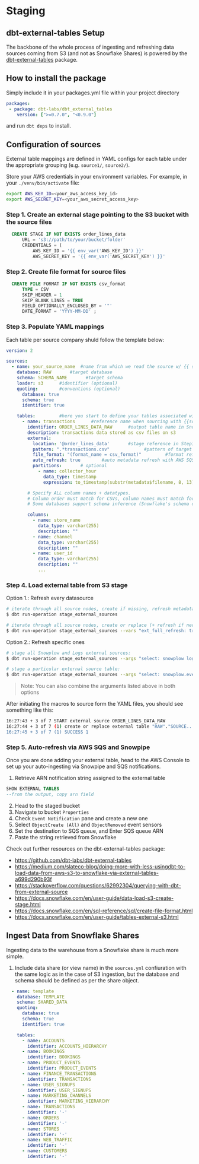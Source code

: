 # Staging

## dbt-external-tables Setup

The backbone of the whole process of ingesting and refreshing data sources coming from S3 (and not as Snowflake Shares) is powered by the [dbt-external-tables](https://github.com/dbt-labs/dbt-external-tables) package.

## How to install the package

Simply include it in your packages.yml file within your project directory

```yml
packages:
 - package: dbt-labs/dbt_external_tables
    version: [">=0.7.0", "<0.9.0"]
```
and run `dbt deps` to install.

## Configuration of sources

External table mappings are defined in YAML configs for each table under the appropriate grouping (e.g. `source1/`, `source2/`).

Store your AWS credentials in your environment variables. For example, in your `./venv/bin/activate` file:

```bash
export AWS_KEY_ID=<your_aws_access_key_id>
export AWS_SECRET_KEY=<your_aws_secret_access_key>
```

### Step 1. Create an external stage pointing to the S3 bucket with the source files

```sql
  CREATE STAGE IF NOT EXISTS order_lines_data
      URL = 's3://path/to/your/bucket/folder'
      CREDENTIALS = (
          AWS_KEY_ID = '{{ env_var('AWS_KEY_ID') }}'
          AWS_SECRET_KEY = '{{ env_var('AWS_SECRET_KEY') }}'
```
### Step 2. Create file format for source files

```sql
  CREATE FILE FORMAT IF NOT EXISTS csv_format
      TYPE = CSV
      SKIP_HEADER = 1
      SKIP_BLANK_LINES = TRUE
      FIELD_OPTIONALLY_ENCLOSED_BY = '"'
      DATE_FORMAT = 'YYYY-MM-DD' ;
```
### Step 3. Populate YAML mappings

Each table per source company shuld follow the template below:

```yml
version: 2

sources:
  - name: your_source_name  #name from which we read the source w/ {{ source('your_name_source', xxx) }}
    database: RAW       #target database
    schema: SCHEMA_NAME       #target schema
    loader: s3      #identifier (optional)
    quoting:        #conventions (optional)
      database: true
      schema: true
      identifier: true

    tables:         #here you start to define your tables associated with the source
      - name: transactions      #reference name when sourcing with {{source('your_source_name', 'transactions')}}
        identifier: ORDER_LINES_DATA_RAW      #output table name in Snowflake
        description: transactions data stored as csv files on s3
        external:
          location: '@order_lines_data'       #stage reference in Step1.
          pattern: ".*transactions.csv"             #pattern of target files in S3 (optional)
          file_format: "(format_name = csv_format)"         #format reference in Step 2.
          auto_refresh: true        #auto metadata refresh with AWS SQS (optional)
          partitions:       # optional
            - name: collector_hour
              data_type: timestamp
              expression: to_timestamp(substr(metadata$filename, 8, 13), 'YYYY/MM/DD/HH24')

        # Specify ALL column names + datatypes.
        # Column order must match for CSVs, column names must match for other formats.
        # Some databases support schema inference (Snowflake's schema detection is only in private preview as of 11/18/2021).

        columns:       
          - name: store_name
            data_type: varchar(255)
            description: ""
          - name: channel
            data_type: varchar(255)
            description: ""
          - name: user_id
            data_type: varchar(255)
            description: ""
            ...
```
### Step 4. Load external table from S3 stage

Option 1.: Refresh every datasource

```bash
# iterate through all source nodes, create if missing, refresh metadata
$ dbt run-operation stage_external_sources

# iterate through all source nodes, create or replace (+ refresh if necessary)
$ dbt run-operation stage_external_sources --vars "ext_full_refresh: true"
```
Option 2.: Refresh specific ones

```bash
# stage all Snowplow and Logs external sources:
$ dbt run-operation stage_external_sources --args "select: snowplow logs"

# stage a particular external source table:
$ dbt run-operation stage_external_sources --args "select: snowplow.event"
```
>Note: You can also combine the arguments listed above in both options

After initiating the macros to source form the YAML files, you should see something like this:

```bash
16:27:43 + 3 of 7 START external source ORDER_LINES_DATA_RAW
16:27:44 + 3 of 7 (1) create or replace external table "RAW"."SOURCE...  
16:27:45 + 3 of 7 (1) SUCCESS 1
```

### Step 5. Auto-refresh via AWS SQS and Snowpipe

Once you are done adding your external table, head to the AWS Console to set up your auto-ingesting via Snowpipe and SQS notifications.

1. Retrieve ARN notification string assigned to the external table

```sql
SHOW EXTERNAL TABLES 
--from the output, copy arn field
```

2. Head to the staged bucket
3. Navigate to bucket `Properties`
4. Check `Event Notification` pane and create a new one
5. Select `ObjectCreate (All)` and `ObjectRemoved` event sensors
6. Set the destination to SQS queue, and Enter SQS queue ARN
7. Paste the string retrieved from Snowflake

Check out further resources on the dbt-external-tables package:
- https://github.com/dbt-labs/dbt-external-tables
- https://medium.com/slateco-blog/doing-more-with-less-usingdbt-to-load-data-from-aws-s3-to-snowflake-via-external-tables-a699d290b93f
- https://stackoverflow.com/questions/62992304/querying-with-dbt-from-external-source
- https://docs.snowflake.com/en/user-guide/data-load-s3-create-stage.html
- https://docs.snowflake.com/en/sql-reference/sql/create-file-format.html
- https://docs.snowflake.com/en/user-guide/tables-external-s3.html

## Ingest Data from Snowflake Shares

Ingesting data to the warehouse from a Snowflake share is much more simple.

1. Include data share (or view name) in the `sources.yml` confiuration with the same logic as in the case of S3 ingestion, but the database and schema should be defined as per the share object.

```yml
  - name: template
    database: TEMPLATE
    schema: SHARED_DATA
    quoting:
      database: true
      schema: true
      identifier: true

    tables:
      - name: ACCOUNTS
        identifier: ACCOUNTS_HIERARCHY
      - name: BOOKINGS
        identifier: BOOKINGS
      - name: PRODUCT_EVENTS
        identifier: PRODUCT_EVENTS
      - name: FINANCE_TRANSACTIONS
        identifier: TRANSACTIONS
      - name: USER_SIGNUPS
        identifier: USER_SIGNUPS
      - name: MARKETING_CHANNELS
        identifier: MARKETING_HIERARCHY
      - name: TRANSACTIONS
        identifier: '-'
      - name: ORDERS
        identifier: '-'
      - name: STORES
        identifier: '-'
      - name: WEB_TRAFFIC
        identifier: '-'
      - name: CUSTOMERS
        identifier: '-'
```
